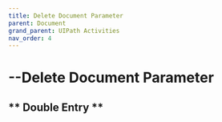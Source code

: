 ```yaml
---
title: Delete Document Parameter
parent: Document
grand_parent: UIPath Activities
nav_order: 4
---
```


# --Delete Document Parameter

## \*\* Double Entry \*\*
